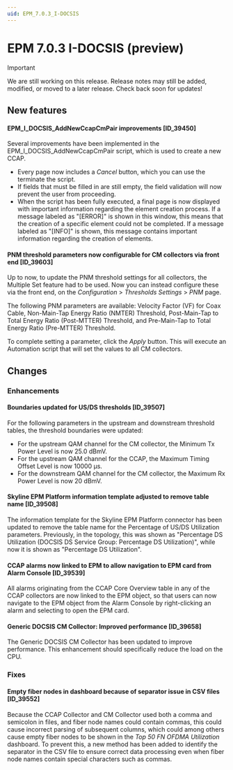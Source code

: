 ```yaml
---
uid: EPM_7.0.3_I-DOCSIS
---
```


# EPM 7.0.3 I-DOCSIS (preview)

> [!IMPORTANT]
> We are still working on this release. Release notes may still be added, modified, or moved to a later release. Check back soon for updates!

## New features

#### EPM_I_DOCSIS_AddNewCcapCmPair improvements [ID_39450]

Several improvements have been implemented in the EPM_I_DOCSIS_AddNewCcapCmPair script, which is used to create a new CCAP.

- Every page now includes a *Cancel* button, which you can use the terminate the script.
- If fields that must be filled in are still empty, the field validation will now prevent the user from proceeding.
- When the script has been fully executed, a final page is now displayed with important information regarding the element creation process. If a message labeled as "[ERROR]" is shown in this window, this means that the creation of a specific element could not be completed. If a message labeled as "[INFO]" is shown, this message contains important information regarding the creation of elements.

#### PNM threshold parameters now configurable for CM collectors via front end [ID_39603]

Up to now, to update the PNM threshold settings for all collectors, the Multiple Set feature had to be used. Now you can instead configure these via the front end, on the *Configuration* > *Thresholds Settings* > *PNM* page.

The following PNM parameters are available: Velocity Factor (VF) for Coax Cable, Non-Main-Tap Energy Ratio (NMTER) Threshold, Post-Main-Tap to Total Energy Ratio (Post-MTTER) Threshold, and Pre-Main-Tap to Total Energy Ratio (Pre-MTTER) Threshold.

To complete setting a parameter, click the *Apply* button. This will execute an Automation script that will set the values to all CM collectors.

## Changes

### Enhancements

#### Boundaries updated for US/DS thresholds [ID_39507]

For the following parameters in the upstream and downstream threshold tables, the threshold boundaries were updated:

- For the upstream QAM channel for the CM collector, the Minimum Tx Power Level is now 25.0 dBmV.
- For the upstream QAM channel for the CCAP, the Maximum Timing Offset Level is now 10000 µs.
- For the downstream QAM channel for the CM collector, the Maximum Rx Power Level is now 20 dBmV.

#### Skyline EPM Platform information template adjusted to remove table name [ID_39508]

​The information template for the Skyline EPM Platform connector has been updated to remove the table name for the Percentage of US/DS Utilization parameters. Previously, in the topology, this was shown as "Percentage DS Utilization (DOCSIS DS Service Group: Percentage DS Utilization)", while now it is shown as "Percentage DS Utilization".

#### CCAP alarms now linked to EPM to allow navigation to EPM card from Alarm Console [ID_39539]

All alarms originating from the CCAP Core Overview table in any of the CCAP collectors are now linked to the EPM object, so that users can now navigate to the EPM object from the Alarm Console by right-clicking an alarm and selecting to open the EPM card.

#### Generic DOCSIS CM Collector: Improved performance [ID_39658]

The Generic DOCSIS CM Collector has been updated to improve performance. This enhancement should specifically reduce the load on the CPU.

### Fixes

#### Empty fiber nodes in dashboard because of separator issue in CSV files [ID_39552]

Because the CCAP Collector and CM Collector used both a comma and semicolon in files, and fiber node names could contain commas, this could cause incorrect parsing of subsequent columns, which could among others cause empty fiber nodes to be shown in the *Top 50 FN OFDMA Utilization* dashboard. To prevent this, a new method has been added to identify the separator in the CSV file to ensure correct data processing even when fiber node names contain special characters such as commas.
